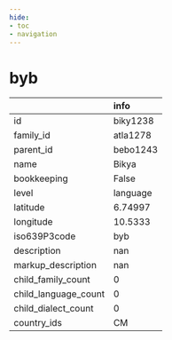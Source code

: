 ```yaml
---
hide:
- toc
- navigation
---
```

# byb
|                      | info     |
|:---------------------|:---------|
| id                   | biky1238 |
| family_id            | atla1278 |
| parent_id            | bebo1243 |
| name                 | Bikya    |
| bookkeeping          | False    |
| level                | language |
| latitude             | 6.74997  |
| longitude            | 10.5333  |
| iso639P3code         | byb      |
| description          | nan      |
| markup_description   | nan      |
| child_family_count   | 0        |
| child_language_count | 0        |
| child_dialect_count  | 0        |
| country_ids          | CM       |